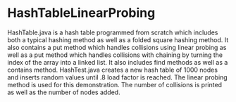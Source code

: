 # HashTableLinearProbing
HashTable.java is a hash table programmed from scratch which includes both a typical hashing method as well as a folded square hashing method.
It also contains a put method which handles collisions using linear probing as well as a put method which handles collisions with chaining by turning the index of the 
array into a linked list. It also includes find methods as well as a contains method. HashTest.java creates a new hash table of 1000 nodes and inserts random values until 
.8 load factor is reached. The linear probing method is used for this demonstration. The number of collisions is printed as well as the number of nodes added. 
